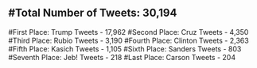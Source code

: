 #Total Number of Tweets: 30,194 
---
#First Place: Trump Tweets - 17,962
#Second Place: Cruz Tweets - 4,350
#Third Place: Rubio Tweets - 3,190
#Fourth Place: Clinton Tweets - 2,363
#Fifth Place: Kasich Tweets - 1,105
#Sixth Place: Sanders Tweets - 803
#Seventh Place: Jeb! Tweets - 218
#Last Place: Carson Tweets - 204
